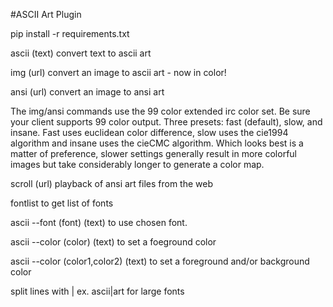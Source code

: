 #ASCII Art Plugin

pip install -r requirements.txt

ascii (text) convert text to ascii art

img (url) convert an image to ascii art - now in color!

ansi (url) convert an image to ansi art

The img/ansi commands use the 99 color extended irc color set.
Be sure your client supports 99 color output.
Three presets: fast (default), slow, and insane.
Fast uses euclidean color difference,
slow uses the cie1994 algorithm and insane uses the
cieCMC algorithm. Which looks best is a matter of preference,
slower settings generally result in more colorful images
but take considerably longer to generate a color map.

scroll (url) playback of ansi art files from the web

fontlist to get list of fonts

ascii --font (font) (text) to use chosen font.

ascii --color (color) (text) to set a foeground color

ascii --color (color1,color2) (text) to set a foreground and/or background color

split lines with | ex. ascii|art for large fonts
